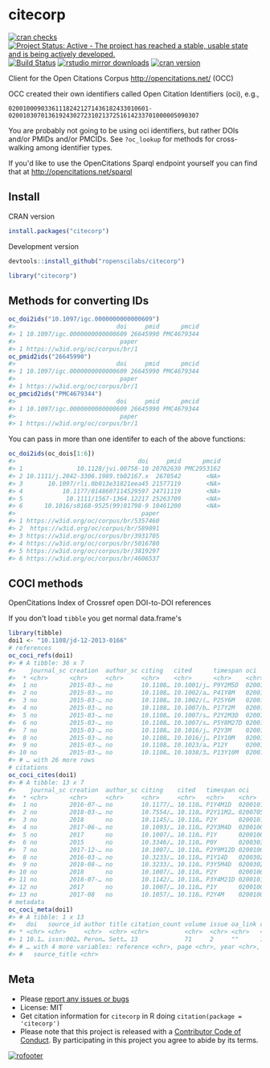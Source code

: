 citecorp
=========



[![cran checks](https://cranchecks.info/badges/worst/citecorp)](https://cranchecks.info/pkgs/citecorp)
[![Project Status: Active - The project has reached a stable, usable state and is being actively developed.](http://www.repostatus.org/badges/latest/active.svg)](http://www.repostatus.org/#active)
[![Build Status](https://travis-ci.com/ropenscilabs/citecorp.svg?branch=master)](https://travis-ci.com/ropenscilabs/citecorp)
[![rstudio mirror downloads](http://cranlogs.r-pkg.org/badges/citecorp)](https://github.com/metacran/cranlogs.app)
[![cran version](http://www.r-pkg.org/badges/version/citecorp)](https://cran.r-project.org/package=citecorp)

Client for the Open Citations Corpus <http://opencitations.net/> (OCC)

OCC created their own identifiers called Open Citation Identifiers (oci), e.g., 

```
020010009033611182421271436182433010601-02001030701361924302723102137251614233701000005090307
```

You are probably not going to be using oci identifiers, but rather DOIs and/or PMIDs
and/or PMCIDs. See `?oc_lookup` for methods for cross-walking among identifier types.

If you'd like to use the OpenCitations Sparql endpoint yourself you can find that
at http://opencitations.net/sparql


## Install

CRAN version


```r
install.packages("citecorp")
```

Development version


```r
devtools::install_github("ropenscilabs/citecorp")
```


```r
library("citecorp")
```

## Methods for converting IDs


```r
oc_doi2ids("10.1097/igc.0000000000000609")
#>                            doi     pmid      pmcid
#> 1 10.1097/igc.0000000000000609 26645990 PMC4679344
#>                             paper
#> 1 https://w3id.org/oc/corpus/br/1
oc_pmid2ids("26645990")
#>                            doi     pmid      pmcid
#> 1 10.1097/igc.0000000000000609 26645990 PMC4679344
#>                             paper
#> 1 https://w3id.org/oc/corpus/br/1
oc_pmcid2ids("PMC4679344")
#>                            doi     pmid      pmcid
#> 1 10.1097/igc.0000000000000609 26645990 PMC4679344
#>                             paper
#> 1 https://w3id.org/oc/corpus/br/1
```

You can pass in more than one identifer to each of the above functions:


```r
oc_doi2ids(oc_dois[1:6])
#>                                  doi     pmid      pmcid
#> 1               10.1128/jvi.00758-10 20702630 PMC2953162
#> 2 10.1111/j.2042-3306.1989.tb02167.x  2670542       <NA>
#> 3       10.1097/rli.0b013e31821eea45 21577119       <NA>
#> 4           10.1177/0148607114529597 24711119       <NA>
#> 5            10.1111/1567-1364.12217 25263709       <NA>
#> 6      10.1016/s0168-9525(99)01798-9 10461200       <NA>
#>                                   paper
#> 1 https://w3id.org/oc/corpus/br/5357460
#> 2  https://w3id.org/oc/corpus/br/589891
#> 3 https://w3id.org/oc/corpus/br/3931705
#> 4 https://w3id.org/oc/corpus/br/5016780
#> 5 https://w3id.org/oc/corpus/br/3819297
#> 6 https://w3id.org/oc/corpus/br/4606537
```

## COCI methods

OpenCitations Index of Crossref open DOI-to-DOI references

If you don't load `tibble` you get normal data.frame's


```r
library(tibble)
doi1 <- "10.1108/jd-12-2013-0166"
# references
oc_coci_refs(doi1)
#> # A tibble: 36 x 7
#>    journal_sc creation  author_sc citing   cited      timespan oci         
#>  * <chr>      <chr>     <chr>     <chr>    <chr>      <chr>    <chr>       
#>  1 no         2015-03-… no        10.1108… 10.1001/j… P9Y2M5D  02001010008…
#>  2 no         2015-03-… no        10.1108… 10.1002/a… P41Y8M   02001010008…
#>  3 no         2015-03-… no        10.1108… 10.1002/(… P25Y6M   02001010008…
#>  4 no         2015-03-… no        10.1108… 10.1007/b… P17Y2M   02001010008…
#>  5 no         2015-03-… no        10.1108… 10.1007/s… P2Y2M3D  02001010008…
#>  6 no         2015-03-… no        10.1108… 10.1007/s… P5Y8M27D 02001010008…
#>  7 no         2015-03-… no        10.1108… 10.1016/j… P2Y3M    02001010008…
#>  8 no         2015-03-… no        10.1108… 10.1016/j… P1Y10M   02001010008…
#>  9 no         2015-03-… no        10.1108… 10.1023/a… P12Y     02001010008…
#> 10 no         2015-03-… no        10.1108… 10.1038/3… P13Y10M  02001010008…
#> # … with 26 more rows
# citations
oc_coci_cites(doi1)
#> # A tibble: 13 x 7
#>    journal_sc creation  author_sc citing    cited   timespan oci           
#>  * <chr>      <chr>     <chr>     <chr>     <chr>   <chr>    <chr>         
#>  1 no         2016-07-… no        10.1177/… 10.110… P1Y4M1D  0200101070736…
#>  2 no         2018-03-… no        10.7554/… 10.110… P2Y11M2… 0200705050436…
#>  3 no         2018      no        10.1145/… 10.110… P2Y      0200101040536…
#>  4 no         2017-06-… no        10.1093/… 10.110… P2Y3M4D  0200100090336…
#>  5 no         2017      no        10.1007/… 10.110… P1Y      0200100000736…
#>  6 no         2015      no        10.3346/… 10.110… P0Y      0200303040636…
#>  7 no         2017-12-… no        10.1007/… 10.110… P2Y9M12D 0200100000736…
#>  8 no         2016-03-… no        10.3233/… 10.110… P1Y14D   0200302030336…
#>  9 no         2018-08-… no        10.3233/… 10.110… P3Y5M4D  0200302030336…
#> 10 no         2018      no        10.1007/… 10.110… P2Y      0200100000736…
#> 11 no         2018-07-… no        10.1142/… 10.110… P3Y4M21D 0200101040236…
#> 12 no         2017      no        10.1007/… 10.110… P1Y      0200100000736…
#> 13 no         2017-08   no        10.1057/… 10.110… P2Y4M    0200100050736…
# metadata
oc_coci_meta(doi1)
#> # A tibble: 1 x 13
#>   doi   source_id author title citation_count volume issue oa_link citation
#> * <chr> <chr>     <chr>  <chr> <chr>          <chr>  <chr> <chr>   <chr>   
#> 1 10.1… issn:002… Peron… Sett… 13             71     2     ""      10.1177…
#> # … with 4 more variables: reference <chr>, page <chr>, year <chr>,
#> #   source_title <chr>
```


## Meta

* Please [report any issues or bugs](https://github.com/ropenscilabs/citecorp/issues)
* License: MIT
* Get citation information for `citecorp` in R doing `citation(package = 'citecorp')`
* Please note that this project is released with a [Contributor Code of Conduct][coc].
By participating in this project you agree to abide by its terms.

[sparqldsl]: https://github.com/ropenscilabs/sparqldsl
[coc]: https://github.com/ropenscilabs/citecorp/blob/master/CODE_OF_CONDUCT.md


[![rofooter](https://ropensci.org/public_images/github_footer.png)](https://ropensci.org)
